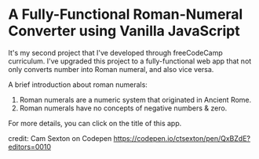 # A Fully-Functional Roman-Numeral Converter using Vanilla JavaScript

It's my second project that I've developed through freeCodeCamp curriculum. I've upgraded this project to a fully-functional web app that 
not only converts number into Roman numeral, and also vice versa.

A brief introduction about roman numerals:

1. Roman numerals are a numeric system that originated in Ancient Rome.
2. Roman numerals have no concepts of negative numbers & zero.

For more details, you can click on the title of this app. 



credit: Cam Sexton on Codepen
https://codepen.io/ctsexton/pen/QxBZdE?editors=0010
	
